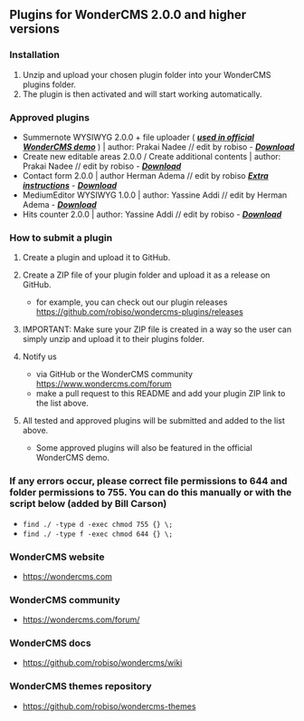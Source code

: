 ## Plugins for WonderCMS 2.0.0 and higher versions

### Installation
1. Unzip and upload your chosen plugin folder into your WonderCMS plugins folder.
2. The plugin is then activated and will start working automatically.

### Approved plugins
- Summernote WYSIWYG 2.0.0 + file uploader ( ***[used in official WonderCMS demo](https://wondercms.com/demo)*** ) | author: Prakai Nadee // edit by robiso - ***[Download](https://github.com/robiso/wondercms-plugins/releases/download/Summernote/summernote.zip)***
- Create new editable areas 2.0.0 / Create additional contents | author: Prakai Nadee // edit by robiso -  ***[Download]( https://github.com/robiso/wondercms-plugins/releases/download/additional-contents/addition_contents.zip)***
- Contact form 2.0.0 | author Herman Adema // edit by robiso ***[Extra instructions](https://github.com/robiso/wondercms-plugins/releases/tag/contact-form)*** -  ***[Download](https://github.com/robiso/wondercms-plugins/releases/download/2.0/contact_form.zip)***
- MediumEditor WYSIWYG 1.0.0 | author: Yassine Addi // edit by Herman Adema -  ***[Download](https://github.com/Hermadme/Medium-Editor_wonderCMS_2.x.x/archive/v1.0.0.zip)***
- Hits counter 2.0.0 | author: Yassine Addi // edit by robiso -  ***[Download](https://github.com/robiso/wondercms-plugins/releases/download/hits-counter/hits-counter.zip)***

### How to submit a plugin
1. Create a plugin and upload it to GitHub.

2. Create a ZIP file of your plugin folder and upload it as a release on GitHub.
   - for example, you can check out our plugin releases https://github.com/robiso/wondercms-plugins/releases
   
3. IMPORTANT: Make sure your ZIP file is created in a way so the user can simply unzip and upload it to their plugins folder.

4. Notify us
   - via GitHub or the WonderCMS community https://www.wondercms.com/forum
   - make a pull request to this README and add your plugin ZIP link to the list above.

5. All tested and approved plugins will be submitted and added to the list above.
   - Some approved plugins will also be featured in the official WonderCMS demo.

### If any errors occur, please correct file permissions to 644 and folder permissions to 755. You can do this manually or with the script below (added by Bill Carson)
  - `find ./ -type d -exec chmod 755 {} \;`
  - `find ./ -type f -exec chmod 644 {} \;`

### WonderCMS website
- https://wondercms.com

### WonderCMS community
- https://wondercms.com/forum/

### WonderCMS docs
- https://github.com/robiso/wondercms/wiki

### WonderCMS themes repository
- https://github.com/robiso/wondercms-themes
